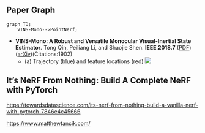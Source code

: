 ## Paper Graph

```mermaid
graph TD;
    VINS-Mono-->PointNerf;
```

- **VINS-Mono: A Robust and Versatile Monocular Visual-Inertial State Estimator**. Tong Qin, Peiliang Li, and Shaojie Shen. **IEEE**.**2018.7** ([PDF](https://arxiv.org/pdf/1708.03852.pdf))([arXiv](https://arxiv.org/abs/2003.08934))(Citations:1902)
    - (a) Trajectory (blue) and feature locations (red)
    ![](https://github.com/HKUST-Aerial-Robotics/VINS-Fusion/raw/master/support_files/image/vins_logo.png)


## It’s NeRF From Nothing: Build A Complete NeRF with PyTorch
https://towardsdatascience.com/its-nerf-from-nothing-build-a-vanilla-nerf-with-pytorch-7846e4c45666

https://www.matthewtancik.com/

